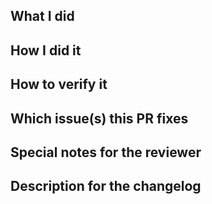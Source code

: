<!--
Please make sure you've read and understood our contributing guidelines:
https://theguide.bloom.sh/organization/contributing.html

If this is a bug fix, make sure your description includes "fix #xxxx", or
"close #xxxx"

use

-

for an empty section below
-->

## What I did

## How I did it

## How to verify it

## Which issue(s) this PR fixes
<!--
*Automatically closes linked issue when PR is merged.
Usage: `Fix #<issue number>`, or `Fix (paste link of issue)`.
e.g.
Fix #1
-->

## Special notes for the reviewer

## Description for the changelog
<!--
Write a short (one line) summary that describes the changes in this
pull request for inclusion in the changelog:
-->
